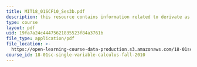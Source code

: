 ```yaml
---
title: MIT18_01SCF10_Ses3b.pdf
description: this resource contains information related to derivate as a rate of change.
type: course
layout: pdf
uid: 19fa7a24c44475621835523f84a3761b
file_type: application/pdf
file_location: >-
  https://open-learning-course-data-production.s3.amazonaws.com/18-01sc-single-variable-calculus-fall-2010/19fa7a24c44475621835523f84a3761b_MIT18_01SCF10_Ses3b.pdf
course_id: 18-01sc-single-variable-calculus-fall-2010
---
```

